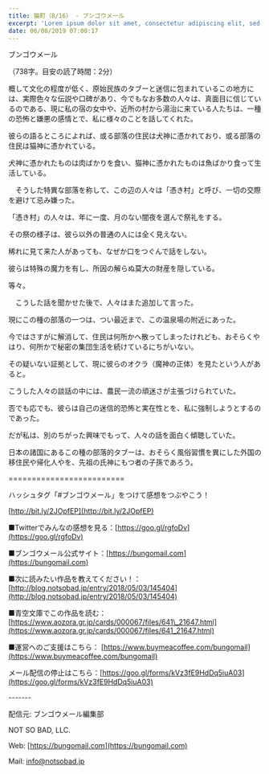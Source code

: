 ```yaml
---
title: 猫町（8/16） - ブンゴウメール
excerpt: 'Lorem ipsum dolor sit amet, consectetur adipiscing elit, sed do eiusmod tempor incididunt ut labore et dolore magna aliqua. Praesent elementum facilisis leo vel fringilla est ullamcorper eget. At imperdiet dui accumsan sit amet nulla facilisi morbi tempus.'
date: 06/08/2019 07:00:17
---
```


ブンゴウメール

（738字。目安の読了時間：2分）

概して文化の程度が低く、原始民族のタブーと迷信に包まれているこの地方には、実際色々な伝説や口碑があり、今でもなお多数の人々は、真面目に信じているのである、現に私の宿の女中や、近所の村から湯治に来ている人たちは、一種の恐怖と嫌悪の感情とで、私に様々のことを話してくれた。

彼らの語るところによれば、或る部落の住民は犬神に憑かれており、或る部落の住民は猫神に憑かれている。

犬神に憑かれたものは肉ばかりを食い、猫神に憑かれたものは魚ばかり食って生活している。

　そうした特異な部落を称して、この辺の人々は「憑き村」と呼び、一切の交際を避けて忌み嫌った。

「憑き村」の人々は、年に一度、月のない闇夜を選んで祭礼をする。

その祭の様子は、彼ら以外の普通の人には全く見えない。

稀れに見て来た人があっても、なぜか口をつぐんで話をしない。

彼らは特殊の魔力を有し、所因の解らぬ莫大の財産を隠している。

等々。

　こうした話を聞かせた後で、人々はまた追加して言った。

現にこの種の部落の一つは、つい最近まで、この温泉場の附近にあった。

今ではさすがに解消して、住民は何所かへ散ってしまったけれども、おそらくやはり、何所かで秘密の集団生活を続けているにちがいない。

その疑いない証拠として、現に彼らのオクラ（魔神の正体）を見たという人があると。

こうした人々の談話の中には、農民一流の頑迷さが主張づけられていた。

否でも応でも、彼らは自己の迷信的恐怖と実在性とを、私に強制しようとするのであった。

だが私は、別のちがった興味でもって、人々の話を面白く傾聴していた。

日本の諸国にあるこの種の部落的タブーは、おそらく風俗習慣を異にした外国の移住民や帰化人やを、先祖の氏神にもつ者の子孫であろう。

\=========================

ハッシュタグ「#ブンゴウメール」をつけて感想をつぶやこう！　

[http://bit.ly/2JOpfEP](http://bit.ly/2JOpfEP)

■Twitterでみんなの感想を見る：[https://goo.gl/rgfoDv](https://goo.gl/rgfoDv)

■ブンゴウメール公式サイト：[https://bungomail.com](https://bungomail.com)

■次に読みたい作品を教えてください！：[http://blog.notsobad.jp/entry/2018/05/03/145404](http://blog.notsobad.jp/entry/2018/05/03/145404)

■青空文庫でこの作品を読む：[https://www.aozora.gr.jp/cards/000067/files/641\_21647.html](https://www.aozora.gr.jp/cards/000067/files/641_21647.html)

■運営へのご支援はこちら： [https://www.buymeacoffee.com/bungomail](https://www.buymeacoffee.com/bungomail)

メール配信の停止はこちら：[https://goo.gl/forms/kVz3fE9HdDq5iuA03](https://goo.gl/forms/kVz3fE9HdDq5iuA03)

\-------

配信元: ブンゴウメール編集部

NOT SO BAD, LLC.

Web: [https://bungomail.com](https://bungomail.com)

Mail: info@notsobad.jp